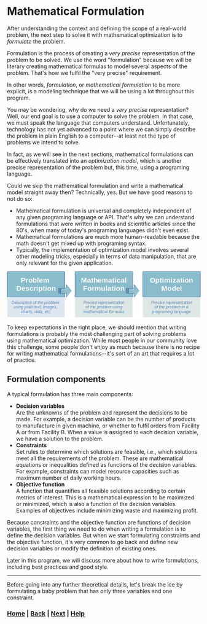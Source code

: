 # Mathematical Formulation
After understanding the context and defining the scope of a real-world 
problem, the next step to solve it with mathematical optimization is to 
*formulate* the problem. 

Formulation is the process of creating a *very precise* representation of 
the problem to be solved. We use the word "formulation" because we will be 
literary creating mathematical formulas to model several aspects of the problem.
That's how we fulfil the "very precise" requirement.

In other words, *formulation*, or *mathematical formulation* to be more 
explicit, is a modeling technique that we will be using a lot throughout 
this program.

You may be wondering, why do we need a *very precise* representation?
Well, our end goal is to use a computer to solve the problem. In that case, 
we must speak the language that computers understand. Unfortunately, 
technology has not yet advanced to a point where we  can simply describe the 
problem in plain English to a computer--at  least not the type of problems 
we intend to solve.

In fact, as we will see in the next sections, mathematical formulations can
be effectively translated into an *optimization model*, which is another
precise representation of the problem but, this time, using a programing
language. 

Could we skip the mathematical formulation and write a mathematical
model straight away then? Technically, yes. But we have good reasons
to not do so:
* Mathematical formulation is universal and completely independent
  of any given programing language or API. That's why we can understand 
  formulations that were written in books and scientific articles 
  since the 80's, when many of today's programing languages didn't even exist.
* Mathematical formulations are much more human-readable because the math 
  doesn't get mixed up with programing syntax.
* Typically, the implementation of optimization model involves several
  other modeling tricks, especially in terms of data manipulation, that 
  are only relevant for the given application.

![Problem Representation](problem_representation.png)

To keep expectations in the right place, we should mention that writing 
formulations is probably the most challenging part of solving problems 
using mathematical optimization. While most people in our community love 
this challenge, some people don't enjoy as much because there is no recipe 
for writing mathematical formulations--it's sort of an art that requires a 
lot of practice.

## Formulation components
A typical formulation has three main components:
* **Decision variables**  
  Are the unknowns of the problem and represent the decisions to be made. 
  For example, a decision variable can be the number of products to 
  manufacture in given machine, or whether to fulfil orders from Facility 
  A or from Facility B. When a value is assigned to each decision variable, 
  we have a solution to the problem.
* **Constraints**  
  Set rules to determine which solutions are feasible, i.e., which solutions 
  meet all the requirements of the problem. These are mathematical 
  equations or inequalities defined as functions of the decision variables. 
  For example, constraints can model resource capacities such as maximum 
  number of daily working hours.
* **Objective function**  
  A function that quantifies all feasible solutions according to certain 
  metrics of interest. This is a mathematical expression to be maximized or 
  minimized, which is also a function of the decision variables. Examples 
  of objectives include minimizing waste and maximizing profit.

Because constraints and the objective function are functions of decision 
variables, the first thing we need to do when writing a formulation is to 
define the decision variables. But when we start formulating constraints and 
the objective function, it's very common to go back and define new decision 
variables or modify the definition of existing ones.

Later in this program, we will discuss more about how to write formulations, 
including best practices and good style.

------------------------------------------------------------------------------
Before going into any further theoretical details, let's break the ice
by formulating a baby problem that has only three variables and one
constraint.

### [Home][home] | [Back][back] | [Next][next] | [Help][help]

[home]: ../../README.md
[back]: ../../README.md
[next]: ../2_tictech_formulation/README.md
[help]: ../../0_help/README.md